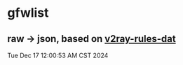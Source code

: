 # gfwlist
## raw -> json, based on [v2ray-rules-dat](https://github.com/Loyalsoldier/v2ray-rules-dat)
Tue Dec 17 12:00:53 AM CST 2024

